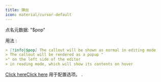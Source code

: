 ```yaml
---
title: 弹出
icon: material/cursor-default
---
```


点名元数据: "$pop"

用法 :

```md
> [!info|$pop] The callout will be shown as normal in editing mode
> The callout will be rendered as a popup "
>" on the left side of the editor
> in reading mode, which will show its contents on hover
```

[Click here](../Style-Settings/Editor/Callouts/index.md#popup-callout)[Click here](../Style-Settings/Editor/Callouts/index.md#popup-callout)
用于配置选项。
.

